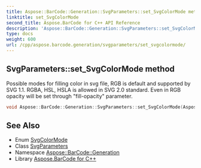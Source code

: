 ```yaml
---
title: Aspose::BarCode::Generation::SvgParameters::set_SvgColorMode method
linktitle: set_SvgColorMode
second_title: Aspose.BarCode for C++ API Reference
description: 'Aspose::BarCode::Generation::SvgParameters::set_SvgColorMode method. Possible modes for filling color in svg file, RGB is default and supported by SVG 1.1. RGBA, HSL, HSLA is allowed in SVG 2.0 standard. Even in RGB opacity will be set through "fill-opacity" parameter in C++.'
type: docs
weight: 600
url: /cpp/aspose.barcode.generation/svgparameters/set_svgcolormode/
---
```

## SvgParameters::set_SvgColorMode method


Possible modes for filling color in svg file, RGB is default and supported by SVG 1.1. RGBA, HSL, HSLA is allowed in SVG 2.0 standard. Even in RGB opacity will be set through "fill-opacity" parameter.

```cpp
void Aspose::BarCode::Generation::SvgParameters::set_SvgColorMode(Aspose::BarCode::Generation::SvgColorMode value)
```

## See Also

* Enum [SvgColorMode](../../svgcolormode/)
* Class [SvgParameters](../)
* Namespace [Aspose::BarCode::Generation](../../)
* Library [Aspose.BarCode for C++](../../../)

